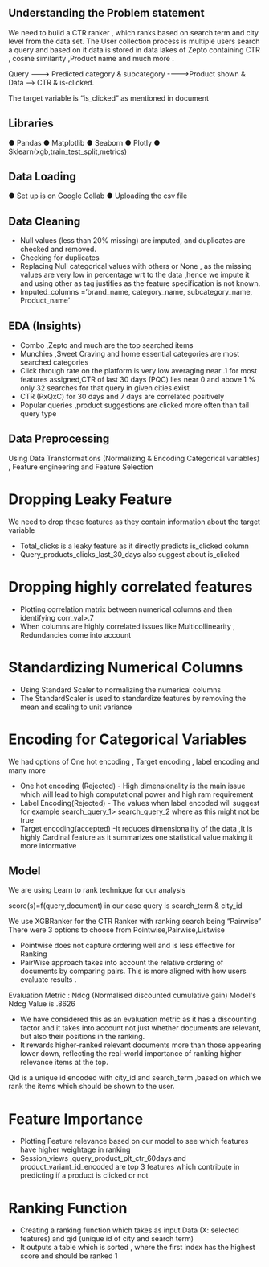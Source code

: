 ## Understanding the Problem statement 
We need to build a CTR ranker , which ranks based on search term and city level from the data set. The User collection process is multiple users search a query and based on it data is stored in data lakes of Zepto containing CTR , cosine similarity ,Product name and much more .

Query ---> Predicted category & subcategory ---->Product shown & Data --> CTR & is-clicked.

The target variable is “is_clicked” as mentioned in document

## Libraries 
●	Pandas 
●	Matplotlib
●	Seaborn
●	Plotly
●	Sklearn(xgb,train_test_split,metrics)

## Data Loading 
●	Set up is on Google Collab
●	Uploading the csv file

## Data Cleaning
- Null values (less than 20% missing) are imputed, and duplicates are checked and removed.
- Checking for duplicates
- Replacing Null categorical values with others or None , as the missing values are very low in percentage wrt to the data ,hence we impute it and using other as tag justifies as the feature specification is not known.
- Imputed_columns =’brand_name, category_name, subcategory_name, Product_name’

## EDA (Insights)
- Combo ,Zepto and much are the top searched items
- Munchies ,Sweet Craving and home essential categories are most searched categories
- Click through rate on the platform is very low averaging near .1 for most features assigned,CTR of last 30 days (PQC) lies near 0 and above 1 % only 32 searches for that query in given cities exist
- CTR (PxQxC) for 30 days and 7 days are correlated positively
- Popular queries ,product suggestions are clicked more often than tail query type

## Data Preprocessing
Using Data Transformations (Normalizing & Encoding Categorical variables) , Feature engineering and Feature Selection 

# Dropping Leaky Feature
We need to drop these features as they contain information about the target variable 
- Total_clicks is a leaky feature as it directly predicts is_clicked column
- Query_products_clicks_last_30_days also suggest about is_clicked

# Dropping highly correlated features
- Plotting correlation matrix between numerical columns and then identifying corr_val>.7
- 	When columns are highly correlated issues like Multicollinearity , Redundancies come into account

# Standardizing Numerical Columns 
- Using Standard Scaler to normalizing the numerical columns
- The StandardScaler is used to standardize features by removing the mean and scaling to unit variance

# Encoding for Categorical Variables
We had options of One hot encoding , Target encoding , label encoding and many more
- One hot encoding (Rejected) - High dimensionality is the main issue which will lead to high computational power and high ram requirement
- Label Encoding(Rejected) - The values when label encoded will suggest for example search_query_1> search_query_2 where as this might not be true
- Target encoding(accepted) -It reduces dimensionality of the data ,It is highly Cardinal feature as it summarizes one statistical value making it more informative


## Model
We are using Learn to rank technique for our analysis

score(s)=f(query,document) in our case query is search_term & city_id

We use XGBRanker for the CTR Ranker with ranking search being “Pairwise”
There were 3 options to choose from Pointwise,Pairwise,Listwise

- Pointwise does not capture ordering well and is less effective for Ranking
- PairWise approach takes into account the relative ordering of documents by comparing pairs. This is more aligned with how users evaluate results .

Evaluation Metric : Ndcg (Normalised discounted cumulative gain)
Model's Ndcg Value is .8626 
- We have considered this as an evaluation metric as it has a discounting factor and it takes into account not just whether documents are relevant, but also their positions in the ranking.
- It rewards higher-ranked relevant documents more than those appearing lower down, reflecting the real-world importance of ranking higher relevance items at the top.

Qid is a unique id encoded with city_id and search_term ,based on which we rank the items which should be shown to the user.

# Feature Importance
- Plotting Feature relevance based on our model to see which features have higher weightage in ranking
- Session_views ,query_product_plt_ctr_60days and product_variant_id_encoded are top 3 features which contribute in predicting if a product is clicked or not

# Ranking Function
- Creating a ranking function which takes as input Data (X: selected features) and qid (unique id of city and search term)
- It outputs a table which is sorted , where the first index has the highest score and should be ranked 1
